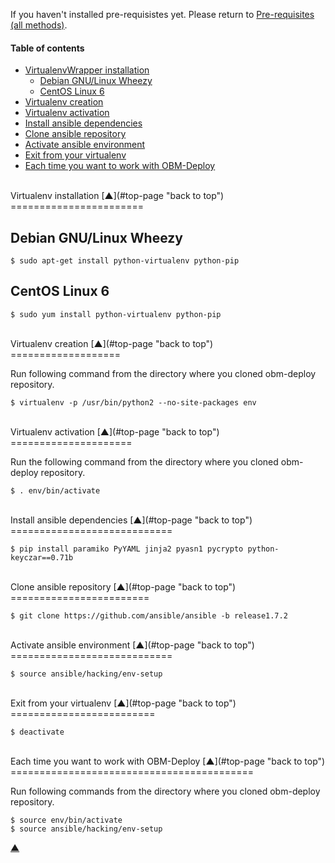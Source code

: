 <a name="top-page"></a>

If you haven't installed pre-requisistes yet. Please return to [Pre-requisites (all methods)](docs/wrapper-install.mkd#pre-requisites).

#### Table of contents

<!-- START doctoc generated TOC please keep comment here to allow auto update -->
<!-- DON'T EDIT THIS SECTION, INSTEAD RE-RUN doctoc TO UPDATE -->

- [VirtualenvWrapper installation](#venv-pkg--install)
  - [Debian GNU/Linux Wheezy](#venv-install-debian)
  - [CentOS Linux 6](#venv-install-centos)
- [Virtualenv creation](#virtualenv-creation)
- [Virtualenv activation](#virtualenv-activation)
- [Install ansible dependencies](#ansible-dependencies)
- [Clone ansible repository](#ansible-repository)
- [Activate ansible environment](#ansible-environment)
- [Exit from your virtualenv](#exit)
- [Each time you want to work with OBM-Deploy](#restart)

<!-- END doctoc generated TOC please keep comment here to allow auto update -->

<a name="venv-pkg-install"></a>

<br />
Virtualenv installation [&#x25B2;](#top-page "back to top")
=======================

<a name="venv-install-debian"></a>

Debian GNU/Linux Wheezy
-----------------------

    $ sudo apt-get install python-virtualenv python-pip

<a name="venv-install-centos"></a>

CentOS Linux 6
--------------

    $ sudo yum install python-virtualenv python-pip

<a name="virtualenv-creation"></a>

<br />
Virtualenv creation [&#x25B2;](#top-page "back to top")
===================

Run following command from the directory where you cloned obm-deploy repository.

    $ virtualenv -p /usr/bin/python2 --no-site-packages env

<a name="virtualenv-activation"></a>

<br />
Virtualenv activation [&#x25B2;](#top-page "back to top")
=====================

Run the following command from the directory where you cloned obm-deploy repository.

    $ . env/bin/activate

<a name="ansible-dependencies"></a>

<br />
Install ansible dependencies [&#x25B2;](#top-page "back to top")
============================

    $ pip install paramiko PyYAML jinja2 pyasn1 pycrypto python-keyczar==0.71b

<a name="ansible-repository"></a>

<br />
Clone ansible repository [&#x25B2;](#top-page "back to top")
========================

    $ git clone https://github.com/ansible/ansible -b release1.7.2

<a name="ansible-environment"></a>

<br />
Activate ansible environment [&#x25B2;](#top-page "back to top")
============================

    $ source ansible/hacking/env-setup

<a name="exit"></a>

<br />
Exit from your virtualenv [&#x25B2;](#top-page "back to top")
=========================

    $ deactivate

<a name="restart"></a>

<br />
Each time you want to work with OBM-Deploy [&#x25B2;](#top-page "back to top")
==========================================

Run following commands from the directory where you cloned obm-deploy repository.


    $ source env/bin/activate
    $ source ansible/hacking/env-setup


[&#x25B2;](#top-page "back to top")
